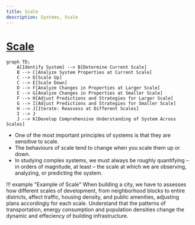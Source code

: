 ```yaml
---
title: Scale
description: Systems, Scale 
---
```


# [Scale](https://en.wikipedia.org/wiki/Scale_(ratio))

```mermaid
graph TD;
    A[Identify System] --> B[Determine Current Scale]
    B --> C[Analyze System Properties at Current Scale]
    C --> D[Scale Up]
    C --> E[Scale Down]
    D --> F[Analyze Changes in Properties at Larger Scale]
    E --> G[Analyze Changes in Properties at Smaller Scale]
    F --> H[Adjust Predictions and Strategies for Larger Scale]
    G --> I[Adjust Predictions and Strategies for Smaller Scale]
    H --> J[Iterate: Reassess at Different Scales]
    I --> J
    J --> K[Develop Comprehensive Understanding of System Across Scales]
```

- One of the most important principles of systems is that they are sensitive to scale. 
- The behaviours of scale tend to change when you scale them up or down. 
- In studying complex systems, we must always be roughly quantifying – in orders of magnitude, at least – the scale at which we are observing, analyzing, or predicting the system.

!!! example "Example of Scale"
    When building a city, we have to assesses how different scales of development, from neighborhood blocks to entire districts, affect traffic, housing density, and public amenities, adjusting plans accordingly for each scale. Understand that the patterns of transportation, energy consumption and population densities change the dynamic and effeciency of building infrastructure.